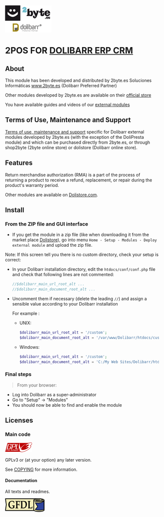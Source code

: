 ![GPLv3 logo](img/logo.png)

# 2POS FOR <a href="https://www.dolibarr.org">DOLIBARR ERP CRM</a>

## About
This module has been developed and distributed by 2byte.es Soluciones Informáticas <a href="http://www.2byte.es"> www.2byte.es </a> (Dolibarr Preferred Partner)

Other modules developed by 2byte.es are available on their <a target="_blank" href="https://shop.2byte.es/">official store</a>

You have available guides and videos of our <a target="_blank" href="https://liveagent.2byte.es/853598-M%C3%B3dulos-Oficiales-Externos-Dolibarr">external modules</a>

## Terms of Use, Maintenance and Support
<a target="_blank" href="https://shop.2byte.es/content/6-condiciones-de-uso-mantenimiento-y-asistencia-modulos">Terms of use, maintenance and support</a> specific for Dolibarr external modules developed by 2byte.es (with the exception of the DoliPresta module) and which can be purchased directly from 2byte.es, or through shop2byte (2byte online store) or dolistore (Dolibarr online store).

## Features
Return merchandise authorization (RMA) is a part of the process of returning a product to receive a refund, replacement, or repair during the product's warranty period.

Other modules are available on <a href="https://www.dolistore.com" target="_new">Dolistore.com</a>.


Install
-------

### From the ZIP file and GUI interface

- If you get the module in a zip file (like when downloading it from the market place [Dolistore](https://www.dolistore.com)), go into
menu ```Home - Setup - Modules - Deploy external module``` and upload the zip file.


Note: If this screen tell you there is no custom directory, check your setup is correct: 

- In your Dolibarr installation directory, edit the ```htdocs/conf/conf.php``` file and check that following lines are not commented:

    ```php
    //$dolibarr_main_url_root_alt ...
    //$dolibarr_main_document_root_alt ...
    ```

- Uncomment them if necessary (delete the leading ```//```) and assign a sensible value according to your Dolibarr installation

    For example :

    - UNIX:
        ```php
        $dolibarr_main_url_root_alt = '/custom';
        $dolibarr_main_document_root_alt = '/var/www/Dolibarr/htdocs/custom';
        ```

    - Windows:
        ```php
        $dolibarr_main_url_root_alt = '/custom';
        $dolibarr_main_document_root_alt = 'C:/My Web Sites/Dolibarr/htdocs/custom';
        ```
        

### <a name="final_steps"></a>Final steps

>From your browser:

  - Log into Dolibarr as a super-administrator
  - Go to "Setup" -> "Modules"
  - You should now be able to find and enable the module

Licenses
--------

### Main code

![GPLv3 logo](img/gplv3.png)

GPLv3 or (at your option) any later version.

See [COPYING](COPYING) for more information.

#### Documentation

All texts and readmes.

![GFDL logo](img/gfdl.png)